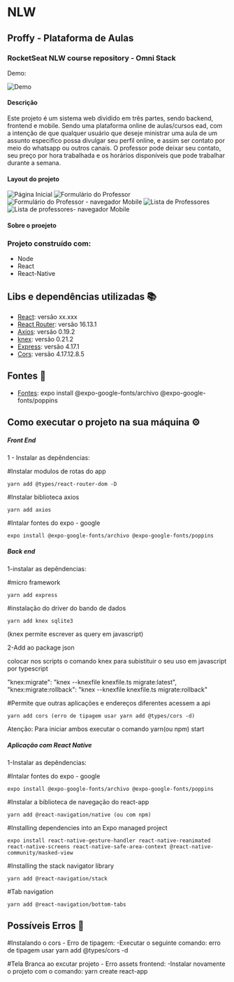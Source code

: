 # NLW
 <h2>Proffy - Plataforma de Aulas </h2>
 
 <h3>RocketSeat NLW course repository - Omni Stack</h3>
 
 Demo:

 <img src="https://github.com/lucaslimaax/Source-Projects/blob/master/NLW%20assets/captura%20app%20nlw%20mais%20leve.gif?raw=true" title="Demo" />
 
 <h4>Descrição</h4> 
Este projeto é um sistema web dividido em três partes, sendo backend, frontend e mobile. Sendo uma plataforma online de aulas/cursos ead, com a intenção de que qualquer usuário que deseje ministrar uma aula de um assunto especifico possa divulgar seu perfil online, e assim ser contato por meio do whatsapp ou outros canais. O professor pode deixar seu contato, seu preço por hora trabalhada e os horários disponíveis que pode trabalhar durante a semana.

<h4>Layout do projeto</h4>
<img src="https://github.com/lucaslimaax/Source-Projects/blob/master/NLW%20assets/main.PNG?raw=true" title="Página Inicial"/>
<img src="https://github.com/lucaslimaax/Source-Projects/blob/master/NLW%20assets/formulario.PNG?raw=true" title="Formulário do Professor"/>
<img src="https://github.com/lucaslimaax/Source-Projects/blob/master/NLW%20assets/formulario%20for%20mobile%20nav.PNG?raw=true" title="Formulário do Professor - navegador Mobile"/>
<img src="https://github.com/lucaslimaax/Source-Projects/blob/master/NLW%20assets/proffys%20list.PNG?raw=true" title="Lista de Professores"/>
<img src="https://github.com/lucaslimaax/Source-Projects/blob/master/NLW%20assets/proffys%20mobile%20nav%20list.PNG?raw=true" title="Lista de professores- navegador Mobile"/>


<h4> Sobre o proejeto</h4>

### Projeto construído com:
- Node
 - React
  - React-Native
  
 ## Libs e dependências utilizadas :books:

- [React](https://react-pdf.org/): versão xx.xxx 
- [React Router](https://reactrouter.com/web/guides/quick-start): versão 16.13.1
- [Axios](https://github.com/axios/axios): versão 0.19.2
- [knex](http://knexjs.org/): versão 0.21.2
- [Express](https://expressjs.com/pt-br/): versão 4.17.1
- [Cors](https://www.npmjs.com/package/cors): versão 4.17.12.8.5

## Fontes :pencil:
- [Fontes](https://fonts.google.com/):
expo install @expo-google-fonts/archivo @expo-google-fonts/poppins

## Como executar o projeto na sua máquina :gear:

<h5>Front End</h5>

1 - Instalar as depêndencias:

#Instalar modulos de rotas do app

	yarn add @types/react-router-dom -D
	
#Instalar biblioteca axios

	yarn add axios
	
#Intalar fontes do expo - google

	expo install @expo-google-fonts/archivo @expo-google-fonts/poppins
	
	
<h5>Back end</h5>

1-instalar as depêndencias:

#micro framework 

	yarn add express

 	
#instalação do driver do bando de dados

	yarn add knex sqlite3
(knex permite escrever as query em javascript)

2-Add ao package json

colocar nos scripts o comando knex para subistituir o seu uso em javascript por typescript

"knex:migrate": "knex --knexfile knexfile.ts migrate:latest",
    "knex:migrate:rollback": "knex --knexfile knexfile.ts migrate:rollback"


#Permite que outras aplicações e endereços diferentes acessem a api

	yarn add cors (erro de tipagem usar yarn add @types/cors -d)

Atenção: Para iniciar ambos executar o comando yarn(ou npm) start

<h5>Aplicação com React Native</h5>


1-Instalar as depêndencias:

#Intalar fontes do expo - google

	expo install @expo-google-fonts/archivo @expo-google-fonts/poppins

#Instalar a biblioteca de navegação do react-app

	yarn add @react-navigation/native (ou com npm)
	
#Installing dependencies into an Expo managed project

	expo install react-native-gesture-handler react-native-reanimated react-native-screens react-native-safe-area-context @react-native-community/masked-view
	
#Installing the stack navigator library

	yarn add @react-navigation/stack

#Tab navigation

	yarn add @react-navigation/bottom-tabs
		


## Possíveis Erros :triangular_flag_on_post:

#Instalando o cors - Erro de tipagem: 
 -Executar o seguinte comando:
	 erro de tipagem usar yarn add @types/cors -d
	
#Tela Branca ao excutar projeto - Erro assets frontend:
 -Instalar novamente o projeto com o comando:
	yarn create react-app







